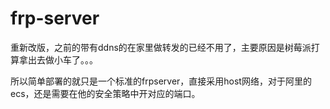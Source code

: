 # frp-server

重新改版，之前的带有ddns的在家里做转发的已经不用了，主要原因是树莓派打算拿出去做小车了。。。

所以简单部署的就只是一个标准的frpserver，直接采用host网络，对于阿里的ecs，还是需要在他的安全策略中开对应的端口。